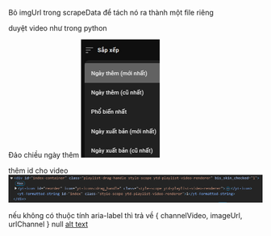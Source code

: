 Bỏ imgUrl trong scrapeData để tách nó ra thành một file riêng

duyệt video như trong python

Đảo chiều ngày thêm
![Diagram](screenshots/daochieu.png)

thêm id cho video
![Diagram](screenshots/index_video.PNG)

nếu không có thuộc tính aria-label thì trả về { channelVideo, imageUrl, urlChannel } null
[alt text](screenshots/h3_aria-label.png)